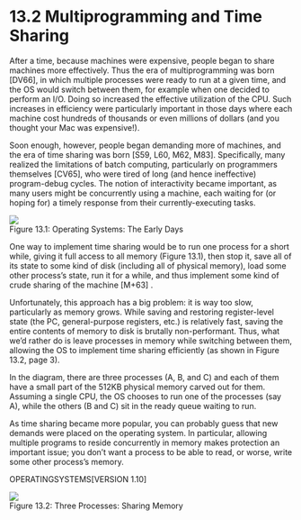 # 13.2 Multiprogramming and Time Sharing  

After a time, because machines were expensive, people began to share machines more effectively. Thus the era of multiprogramming was born [DV66], in which multiple processes were ready to run at a given time, and the OS would switch between them, for example when one decided to perform an I/O. Doing so increased the effective utilization of the CPU. Such increases in efficiency were particularly important in those days where each machine cost hundreds of thousands or even millions of dollars (and you thought your Mac was expensive!).  

Soon enough, however, people began demanding more of machines, and the era of time sharing was born [S59, L60, M62, M83]. Specifically, many realized the limitations of batch computing, particularly on programmers themselves [CV65], who were tired of long (and hence ineffective) program-debug cycles. The notion of interactivity became important, as many users might be concurrently using a machine, each waiting for (or hoping for) a timely response from their currently-executing tasks.  

![](images/ddb7288d3be3fc71fa6abe494f95d7f9793dd9108ebc2996e8c079ae5fb3af46.jpg)  
Figure 13.1: Operating Systems: The Early Days  

One way to implement time sharing would be to run one process for a short while, giving it full access to all memory (Figure 13.1), then stop it, save all of its state to some kind of disk (including all of physical memory), load some other process’s state, run it for a while, and thus implement some kind of crude sharing of the machine $\left[ \mathrm { M } \mathrm { + } 6 3 \right]$ .  

Unfortunately, this approach has a big problem: it is way too slow, particularly as memory grows. While saving and restoring register-level state (the PC, general-purpose registers, etc.) is relatively fast, saving the entire contents of memory to disk is brutally non-performant. Thus, what we’d rather do is leave processes in memory while switching between them, allowing the OS to implement time sharing efficiently (as shown in Figure 13.2, page 3).  

In the diagram, there are three processes (A, B, and C) and each of them have a small part of the 512KB physical memory carved out for them. Assuming a single CPU, the OS chooses to run one of the processes (say A), while the others (B and C) sit in the ready queue waiting to run.  

As time sharing became more popular, you can probably guess that new demands were placed on the operating system. In particular, allowing multiple programs to reside concurrently in memory makes protection an important issue; you don’t want a process to be able to read, or worse, write some other process’s memory.  

OPERATINGSYSTEMS[VERSION 1.10]  

![](images/464e719e3ae2a855b3fb63e002d0c9f7f81a4b0567057297ab095ac88bf35481.jpg)  
Figure 13.2: Three Processes: Sharing Memory  

